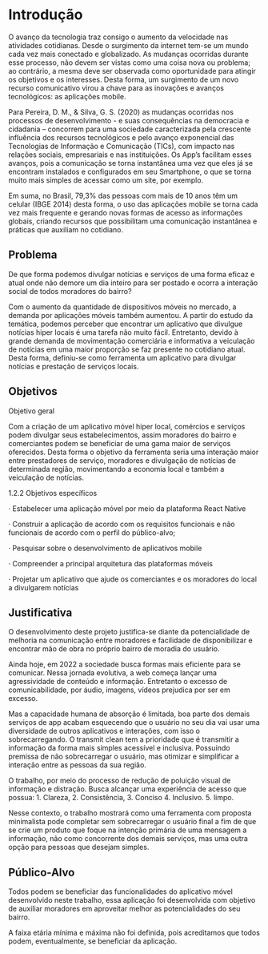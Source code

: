 # Introdução

O avanço da tecnologia traz consigo o aumento da velocidade nas atividades cotidianas. Desde o surgimento da internet tem-se um mundo cada vez mais conectado e globalizado. As mudanças ocorridas durante esse processo, não devem ser vistas como uma coisa nova ou problema; ao contrário, a mesma deve ser observada como oportunidade para atingir os objetivos e os interesses. Desta forma, um surgimento de um novo recurso comunicativo virou a chave para as inovações e avanços tecnológicos: as aplicações mobile.

Para Pereira, D. M., & Silva, G. S. (2020) as mudanças ocorridas nos processos de desenvolvimento - e suas consequências na democracia e cidadania – concorrem para uma sociedade caracterizada pela crescente influência dos recursos tecnológicos e pelo avanço exponencial das Tecnologias de Informação e Comunicação (TICs), com impacto nas relações sociais, empresariais e nas instituições. Os App’s facilitam esses avanços, pois a comunicação se torna instantânea uma vez que eles já se encontram instalados e configurados em seu Smartphone, o que se torna muito mais simples de acessar como um site, por exemplo.

Em suma, no Brasil, 79,3% das pessoas com mais de 10 anos têm um celular (IBGE 2014) desta forma, o uso das aplicações mobile se torna cada vez mais frequente e gerando novas formas de acesso as informações globais, criando recursos que possibilitam uma comunicação instantânea e práticas que auxiliam no cotidiano.


## Problema
De que forma podemos divulgar notícias e serviços de uma forma eficaz e atual onde não demore um dia inteiro para ser postado e ocorra a interação social de todos moradores do bairro?

Com o aumento da quantidade de dispositivos móveis no mercado, a demanda por aplicações móveis também aumentou. A partir do estudo da temática, podemos perceber que encontrar um aplicativo que divulgue notícias hiper locais é uma tarefa não muito fácil. Entretanto, devido à grande demanda de movimentação comerciária e informativa a veiculação de notícias em uma maior proporção se faz presente no cotidiano atual. Desta forma, definiu-se como ferramenta um aplicativo para divulgar notícias e prestação de serviços locais.



## Objetivos

Objetivo geral

Com a criação de um aplicativo móvel hiper local, comércios e serviços podem divulgar seus estabelecimentos, assim moradores do bairro e comerciantes podem se beneficiar de uma gama maior de serviços oferecidos. Desta forma o objetivo da ferramenta seria uma interação maior entre prestadores de serviço, moradores e divulgação de notícias de determinada região, movimentando a economia local e também a veiculação de notícias.

1.2.2 Objetivos específicos

· Estabelecer uma aplicação móvel por meio da plataforma React Native

· Construir a aplicação de acordo com os requisitos funcionais e não funcionais de acordo com o perfil do público-alvo;

· Pesquisar sobre o desenvolvimento de aplicativos mobile

· Compreender a principal arquitetura das plataformas móveis

· Projetar um aplicativo que ajude os comerciantes e os moradores do local a divulgarem notícias



## Justificativa

O desenvolvimento deste projeto justifica-se diante da potencialidade de melhoria na comunicação entre moradores e facilidade de disponibilizar e encontrar mão de obra no próprio bairro de moradia do usuário.

Ainda hoje, em 2022 a sociedade busca formas mais eficiente para se comunicar. Nessa jornada evolutiva, a web começa lançar uma agressividade de conteúdo e informação. Entretanto o excesso de comunicabilidade, por áudio, imagens, vídeos prejudica por ser em excesso.

Mas a capacidade humana de absorção é limitada, boa parte dos demais serviços de app acabam esquecendo que o usuário no seu dia vai usar uma diversidade de outros aplicativos e interações, com isso o sobrecarregando. O transmit clean tem a prioridade que é transmitir a informação da forma mais simples acessível e inclusiva. Possuindo premissa de não sobrecarregar o usuário, mas otimizar e simplificar a interação entre as pessoas da sua região.

O trabalho, por meio do processo de redução de poluição visual de informação e distração. Busca alcançar uma experiência de acesso que possua: 1. Clareza, 2. Consistência, 3. Conciso 4. Inclusivo. 5. limpo.

Nesse contexto, o trabalho mostrará como uma ferramenta com proposta minimalista pode completar sem sobrecarregar o usuário final a fim de que se crie um produto que foque na intenção primária de uma mensagem a informação, não como concorrente dos demais serviços, mas uma outra opção para pessoas que desejam simples.



## Público-Alvo
Todos podem se beneficiar das funcionalidades do aplicativo móvel desenvolvido neste trabalho, essa aplicação foi desenvolvida com objetivo de auxiliar moradores em aproveitar melhor as potencialidades do seu bairro.

A faixa etária mínima e máxima não foi definida, pois acreditamos que todos podem, eventualmente, se beneficiar da aplicação.
